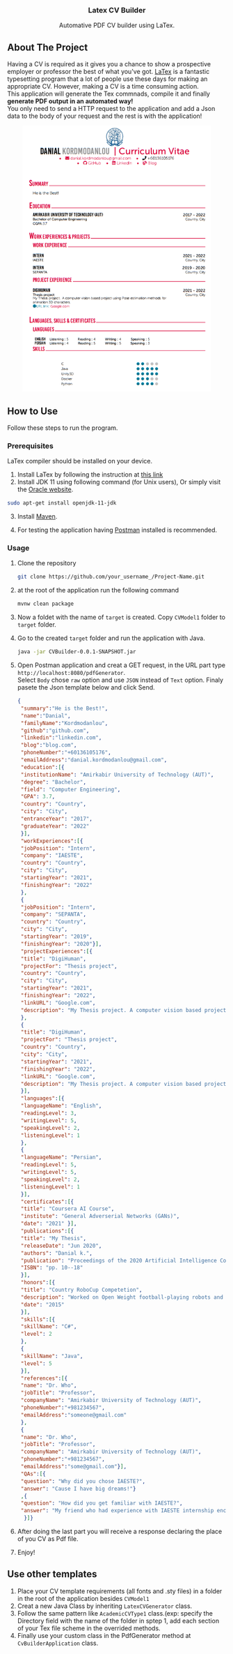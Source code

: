 <div id="top"></div>
<!--

<!-- PROJECT SHIELDS -->
<!--
*** I'm using markdown "reference style" links for readability.
*** Reference links are enclosed in brackets [ ] instead of parentheses ( ).
*** See the bottom of this document for the declaration of the reference variables
*** for contributors-url, forks-url, etc. This is an optional, concise syntax you may use.
*** https://www.markdownguide.org/basic-syntax/#reference-style-links

[![Contributors][contributors-shield]][contributors-url]
[![Forks][forks-shield]][forks-url]
[![Stargazers][stars-shield]][stars-url]
[![Issues][issues-shield]][issues-url]
[![MIT License][license-shield]][license-url]
[![LinkedIn][linkedin-shield]][linkedin-url]

-->

<!-- PROJECT LOGO -->
<br />
<div align="center">


  <h3 align="center">Latex CV Builder</h3>

  <p align="center">
    Automative PDF CV builder using LaTex.
  </p>
</div>





<!-- ABOUT THE PROJECT -->
## About The Project

<!--[![Product Name Screen Shot][product-screenshot]](https://example.com)-->

Having a CV is required as it gives you a chance to show a prospective employer or professor the best of what you've got. [LaTex](https://www.latex-project.org/) is a fantastic typesetting program that a lot of people use these days for making an appropriate CV. However, making a CV is a time consuming action. <br />
This application will generate the Tex commnads, compile it and finally <b>generate PDF output in an automated way!</b><br />You only need to send a HTTP request to the application and add a Json data to the body of your request and the rest is with the application!  
 
<div align="center">
  <img src="CVModel1/output.png" alt="Logo" width="434" height="609">
</div>

<!-- GETTING STARTED -->
## How to Use

Follow these steps to run the program.

### Prerequisites

LaTex compiler should be installed on your device.<br />
1. Install LaTex by following the instruction at [this link](https://www.latex-project.org/get/)
2. Install JDK 11 using following command (for Unix users), Or simply visit the [Oracle website](https://www.oracle.com/java/technologies/downloads/archive/).
 ```sh
 sudo apt-get install openjdk-11-jdk
 ```


3. Install [Maven](https://maven.apache.org/install.html).

4. For testing the application having [Postman](https://www.postman.com/downloads/) installed is recommended.

### Usage


1. Clone the repository
   ```sh
   git clone https://github.com/your_username_/Project-Name.git
   ```
2. at the root of the application run the following command
   ```sh
   mvnw clean package
   ```
3. Now a foldet with the name of `target` is created. Copy `CVModel1` folder to `target` folder.
4. Go to the created `target` folder and run the application with Java.
   ```sh
   java -jar CVBuilder-0.0.1-SNAPSHOT.jar
   ```
5. Open Postman application and creat a GET request, in the URL part type `http://localhost:8080/pdfGenerator`.<br />
   Select `Body` chose `raw` option and use `JSON` instead of `Text` option. Finaly pasete the Json template below and click Send.
   ```json
   {
    "summary":"He is the Best!",
    "name":"Danial",
    "familyName":"Kordmodanlou",
    "github":"github.com",
    "linkedin":"linkedin.com",
    "blog":"blog.com",
    "phoneNumber":"+60136105176",
    "emailAddress":"danial.kordmodanlou@gmail.com",
    "education":[{
    "institutionName": "Amirkabir University of Technology (AUT)",
    "degree": "Bachelor",
    "field": "Computer Engineering",
    "GPA": 3.7,
    "country": "Country",
    "city": "City",
    "entranceYear": "2017",
    "graduateYear": "2022"
    }],
    "workExperiences":[{
    "jobPosition": "Intern",
    "company": "IAESTE",
    "country": "Country",
    "city": "City",
    "startingYear": "2021",
    "finishingYear": "2022"
    },
    {
    "jobPosition": "Intern",
    "company": "SEPANTA",
    "country": "Country",
    "city": "City",
    "startingYear": "2019",
    "finishingYear": "2020"}],
    "projectExperiences":[{
    "title": "DigiHuman",
    "projectFor": "Thesis project",
    "country": "Country",
    "city": "City",
    "startingYear": "2021",
    "finishingYear": "2022",
    "linkURL": "Google.com",
    "description": "My Thesis project. A computer vision based project using Pose estimation methods for animation 3D characters." 
    },
    {
    "title": "DigiHuman",
    "projectFor": "Thesis project",
    "country": "Country",
    "city": "City",
    "startingYear": "2021",
    "finishingYear": "2022",
    "linkURL": "Google.com",
    "description": "My Thesis project. A computer vision based project using Pose estimation methods for animation 3D characters."
    }],
    "languages":[{
    "languageName": "English",
    "readingLevel": 3,
    "writingLevel": 5,
    "speakingLevel": 2,
    "listeningLevel": 1
    },
    {
    "languageName": "Persian",
    "readingLevel": 5,
    "writingLevel": 5,
    "speakingLevel": 2,
    "listeningLevel": 1
    }],
    "certificates":[{
    "title": "Coursera AI Course",
    "institute": "General Adverserial Networks (GANs)",
    "date": "2021" }],
    "publications":[{
    "title": "My Thesis",
    "releaseDate": "Jun 2020",
    "authors": "Danial k.",
    "publication": "Proceedings of the 2020 Artificial Intelligence Conference",
    "ISBN": "pp. 10--18" 
    }],
    "honors":[{
    "title": "Country RoboCup Competetion",
    "description": "Worked on Open Weight football-playing robots and became 4th amongst 32 competitors.",
    "date": "2015"
    }],
    "skills":[{
    "skillName": "C#",
    "level": 2
    },
    {
    "skillName": "Java",
    "level": 5
    }],
    "references":[{
    "name": "Dr. Who",
    "jobTitle": "Professor",
    "companyName": "Amirkabir University of Technology (AUT)",
    "phoneNumber":"+981234567",
    "emailAddress":"someone@gmail.com" 
    },
    {
    "name": "Dr. Who",
    "jobTitle": "Professor",
    "companyName": "Amirkabir University of Technology (AUT)",
    "phoneNumber":"+981234567",
    "emailAddress":"some@gmail.com"}],
    "QAs":[{
    "question": "Why did you chose IAESTE?",
    "answer": "Cause I have big dreams!"}
    ,{
    "question": "How did you get familiar with IAESTE?",
    "answer": "My friend who had experience with IAESTE internship encouraged me to attened IAESTE exam."
     }]}
    ```
6. After doing the last part you will receive a response declaring the place of you CV as Pdf file.

7. Enjoy!

<!-- USAGE EXAMPLES -->
## Use other templates

1. Place your CV template requirements (all fonts and .sty files) in a folder in the root of the application besides `CVModel1`
2. Creat a new Java Class by inheriting `LatexCVGenerator` class.
3. Follow the same pattern like `AcademicCVType1` class.(exp: specify the Directory field with the name of the folder in sptep 1, add each section of your Tex file scheme in the overrided methods.
4. Finally use your custom class in the PdfGenerator method at `CvBuilderApplication` class.


